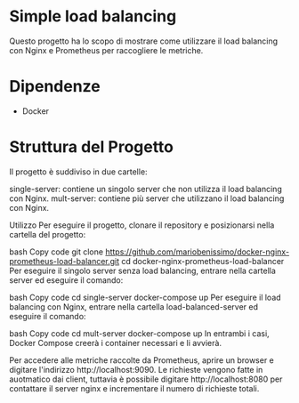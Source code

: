 # Simple load balancing
Questo progetto ha lo scopo di mostrare come utilizzare il load balancing con Nginx e Prometheus per raccogliere le metriche.

# Dipendenze
- Docker

# Struttura del Progetto
Il progetto è suddiviso in due cartelle:

single-server: contiene un singolo server che non utilizza il load balancing con Nginx.
mult-server: contiene più server che utilizzano il load balancing con Nginx.

Utilizzo
Per eseguire il progetto, clonare il repository e posizionarsi nella cartella del progetto:

bash
Copy code
git clone https://github.com/mariobenissimo/docker-nginx-prometheus-load-balancer.git
cd docker-nginx-prometheus-load-balancer
Per eseguire il singolo server senza load balancing, entrare nella cartella server ed eseguire il comando:

bash
Copy code
cd single-server
docker-compose up
Per eseguire il load balancing con Nginx, entrare nella cartella load-balanced-server ed eseguire il comando:

bash
Copy code
cd mult-server
docker-compose up
In entrambi i casi, Docker Compose creerà i container necessari e li avvierà.

Per accedere alle metriche raccolte da Prometheus, aprire un browser e digitare l'indirizzo http://localhost:9090.
Le richieste vengono fatte in auotmatico dai client, tuttavia è possibile digitare http://localhost:8080 per contattare il server nginx e incrementare il numero di richieste totali. 
